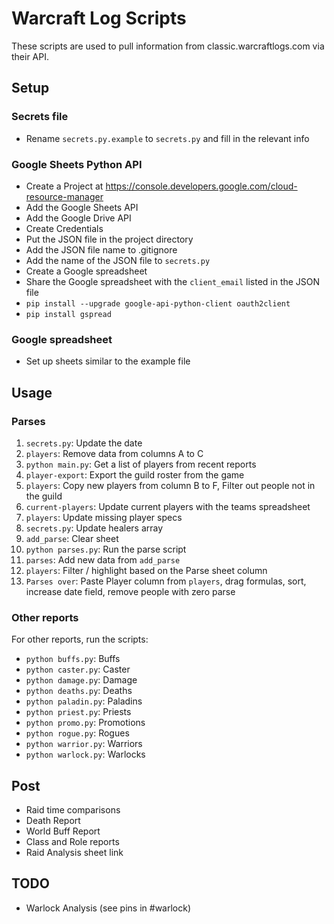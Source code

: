 # Warcraft Log Scripts

These scripts are used to pull information from classic.warcraftlogs.com via their API.

## Setup
### Secrets file

- Rename `secrets.py.example` to `secrets.py` and fill in the relevant info

### Google Sheets Python API

- Create a Project at https://console.developers.google.com/cloud-resource-manager
- Add the Google Sheets API
- Add the Google Drive API
- Create Credentials
- Put the JSON file in the project directory
- Add the JSON file name to .gitignore
- Add the name of the JSON file to `secrets.py`
- Create a Google spreadsheet
- Share the Google spreadsheet with the `client_email` listed in the JSON file
- `pip install --upgrade google-api-python-client oauth2client`
- `pip install gspread`

### Google spreadsheet

- Set up sheets similar to the example file 

## Usage

### Parses

1. `secrets.py`: Update the date
2. `players`: Remove data from columns A to C
2. `python main.py`: Get a list of players from recent reports
3. `player-export`: Export the guild roster from the game
4. `players`: Copy new players from column B to F, Filter out people not in the guild
5. `current-players`: Update current players with the teams spreadsheet
6. `players`: Update missing player specs
7. `secrets.py`: Update healers array
8. `add_parse`: Clear sheet
9. `python parses.py`: Run the parse script
10. `parses`: Add new data from `add_parse`
11. `players`: Filter / highlight based on the Parse sheet column
12. `Parses over`: Paste Player column from `players`, drag formulas, sort, increase date field, remove people with zero parse

### Other reports

For other reports, run the scripts:

- `python buffs.py`: Buffs
- `python caster.py`: Caster
- `python damage.py`: Damage
- `python deaths.py`: Deaths
- `python paladin.py`: Paladins
- `python priest.py`: Priests
- `python promo.py`: Promotions
- `python rogue.py`: Rogues
- `python warrior.py`: Warriors
- `python warlock.py`: Warlocks

## Post

- Raid time comparisons
- Death Report
- World Buff Report
- Class and Role reports
- Raid Analysis sheet link

## TODO

- Warlock Analysis (see pins in #warlock)
